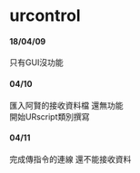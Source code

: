 # urcontrol
#### 18/04/09
只有GUI沒功能
#### 04/10
匯入阿賢的接收資料檔 還無功能<br>
開始URscript類別撰寫
#### 04/11
完成傳指令的連線 還不能接收資料
